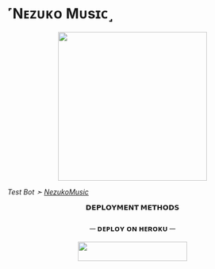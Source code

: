 #  ˹Nᴇᴢᴜᴋᴏ Mᴜsɪᴄ˼ 

<p align="center"><img src="https://telegra.ph//file/bbdab35972d61a0cae983.jpg" width="300"></a></p>
<p align="center">

*Test Bot ➣ [NezukoMusic](https://t.me/NezukoMusicRobot)*

<p align="center">
<b>𝗗𝗘𝗣𝗟𝗢𝗬𝗠𝗘𝗡𝗧 𝗠𝗘𝗧𝗛𝗢𝗗𝗦</b>
</p>

<h3 align="center">
    ─ ᴅᴇᴩʟᴏʏ ᴏɴ ʜᴇʀᴏᴋᴜ ─
</h3>

<p align="center"><a href="https://dashboard.heroku.com/new?template=https://github.com/iamuput/NezukoMusic"> <img src="https://img.shields.io/badge/Deploy%20On%20Heroku-black?style=for-the-badge&logo=heroku" width="220" height="38.45"/></a></p>


